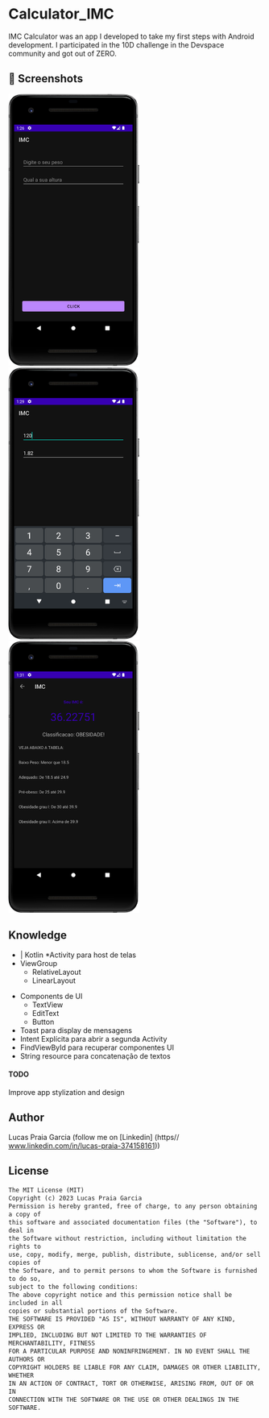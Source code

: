 # Calculator_IMC
IMC Calculator was an app I developed to take my first steps with Android development. I participated in the 10D challenge in the Devspace community and got out of ZERO.

## :camera_flash: Screenshots
<!-- You can add more screenshots here if you like -->
<img src="/result/Screenshot_1_2023.png" width="260">&emsp;<img src="/result/Screenshot_2_2023.png" width="260">&emsp;<img src="/result/Screenshot_3_2023.png" width="260">

## Knowledge 
* | Kotlin
*Activity para host de telas
* ViewGroup
  * RelativeLayout
  * LinearLayout
- Components de UI
  - TextView
  - EditText
  - Button
- Toast para display de mensagens
- Intent Explícita para abrir a segunda Activity
- FindViewById para recuperar componentes UI
- String resource para concatenação de textos

#### TODO
Improve app stylization and design

## Author
Lucas Praia Garcia (follow me on [Linkedin] (https// www.linkedin.com/in/lucas-praia-374158161))
## License
```
The MIT License (MIT)
Copyright (c) 2023 Lucas Praia Garcia
Permission is hereby granted, free of charge, to any person obtaining a copy of
this software and associated documentation files (the "Software"), to deal in
the Software without restriction, including without limitation the rights to
use, copy, modify, merge, publish, distribute, sublicense, and/or sell copies of
the Software, and to permit persons to whom the Software is furnished to do so,
subject to the following conditions:
The above copyright notice and this permission notice shall be included in all
copies or substantial portions of the Software.
THE SOFTWARE IS PROVIDED "AS IS", WITHOUT WARRANTY OF ANY KIND, EXPRESS OR
IMPLIED, INCLUDING BUT NOT LIMITED TO THE WARRANTIES OF MERCHANTABILITY, FITNESS
FOR A PARTICULAR PURPOSE AND NONINFRINGEMENT. IN NO EVENT SHALL THE AUTHORS OR
COPYRIGHT HOLDERS BE LIABLE FOR ANY CLAIM, DAMAGES OR OTHER LIABILITY, WHETHER
IN AN ACTION OF CONTRACT, TORT OR OTHERWISE, ARISING FROM, OUT OF OR IN
CONNECTION WITH THE SOFTWARE OR THE USE OR OTHER DEALINGS IN THE SOFTWARE.
